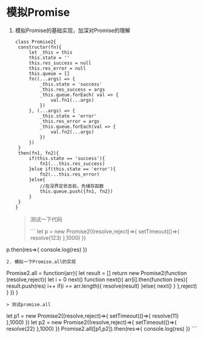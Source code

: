 # 模拟Promise

1. 模拟Promise的基础实现，加深对Promise的理解

   ```text
   class Promise2{
    constructor(fn){
        let _this = this
        this.state = ''
        this.res_success = null
        this.res_error = null
        this.queue = []
        fn((...args) => {
            _this.state = 'success'
            _this.res_success = args
            _this.queue.forEach( val => {
                val.fn1(...args)
            })
        }, (...args) => {
            _this.state = 'error'
            _this.res_error = args
            _this.queue.forEach(val => {
                val.fn2(...args)
            })
        })
    }
    then(fn1, fn2){
        if(this.state == 'success'){
            fn1(...this.res_success)
        }else if(this.state == 'error'){
            fn2(...this.res_error)
        }else{
            //在没界定状态前，先储存函数
            this.queue.push({fn1, fn2})
        }
    }
   }
   ```

   > 测试一下代码
   >
   > \`\`\` let p = new Promise2\(\(resolve,reject\)=&gt;{ setTimeout\(\(\)=&gt;{ resolve\(123\) },1000\) }\)

p.then\(res=&gt;{ console.log\(res\) }\)

```text
2. 模拟一下Promise.all的实现
```

Promise2.all = function\(arr\){ let result = \[\] return new Promise2\(function \(resolve,reject\){ let i = 0 next\(\) function next\(\){ arr\[i\].then\(function \(res\){ result.push\(res\) i++ if\(i == arr.length\){ resolve\(result\) }else{ next\(\) } },reject\) } }\) }

```text
> 测试promise.all
```

let p1 = new Promise2\(\(resolve,reject\)=&gt;{ setTimeout\(\(\)=&gt;{ resolve\(11\) },1000\) }\) let p2 = new Promise2\(\(resolve,reject\)=&gt;{ setTimeout\(\(\)=&gt;{ resolve\(22\) },1000\) }\) Promise2.all\(\[p1,p2\]\).then\(res=&gt;{ console.log\(res\) }\) \`\`\`

